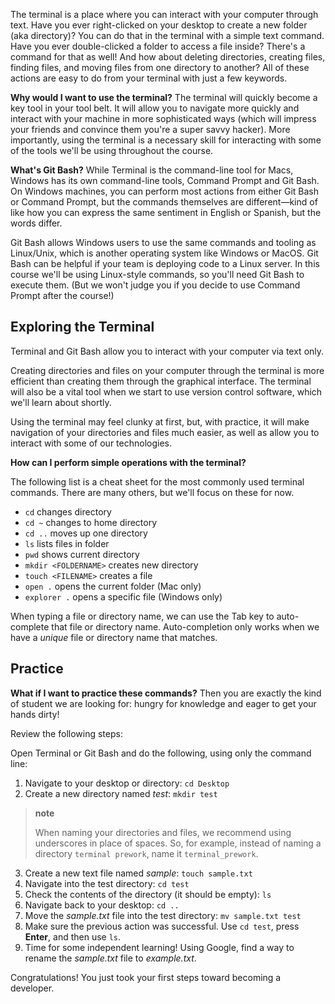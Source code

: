 <img style="display: none;" src="https://static.bc-edx.com/ai/ail-v-1-0/prework/m3/img/banner.jpg" alt="lesson banner" />

The terminal is a place where you can interact with your computer through text. Have you ever right-clicked on your desktop to create a new folder (aka directory)? You can do that in the terminal with a simple text command. Have you ever double-clicked a folder to access a file inside? There's a command for that as well! And how about deleting directories, creating files, finding files, and moving files from one directory to another? All of these actions are easy to do from your terminal with just a few keywords.

**Why would I want to use the terminal?** The terminal will quickly become a key tool in your tool belt. It will allow you to navigate more quickly and interact with your machine in more sophisticated ways (which will impress your friends and convince them you're a super savvy hacker). More importantly, using the terminal is a necessary skill for interacting with some of the tools we'll be using throughout the course.

**What's Git Bash?** While Terminal is the command-line tool for Macs, Windows has its own command-line tools, Command Prompt and Git Bash. On Windows machines, you can perform most actions from either Git Bash or Command Prompt, but the commands themselves are different—kind of like how you can express the same sentiment in English or Spanish, but the words differ.

Git Bash allows Windows users to use the same commands and tooling as Linux/Unix, which is another operating system like Windows or MacOS. Git Bash can be helpful if your team is deploying code to a Linux server. In this course we'll be using Linux-style commands, so you'll need Git Bash to execute them. (But we won't judge you if you decide to use Command Prompt after the course!)

## Exploring the Terminal

Terminal and Git Bash allow you to interact with your computer via text only.

Creating directories and files on your computer through the terminal is more efficient than creating them through the graphical interface. The terminal will also be a vital tool when we start to use version control software, which we'll learn about shortly.

Using the terminal may feel clunky at first, but, with practice, it will make navigation of your directories and files much easier, as well as allow you to interact with some of our technologies.

**How can I perform simple operations with the terminal?**

The following list is a cheat sheet for the most commonly used terminal commands. There are many others, but we'll focus on these for now.

*   `cd` changes directory
*   `cd ~` changes to home directory
*   `cd ..` moves up one directory
*   `ls` lists files in folder
*   `pwd` shows current directory
*   `mkdir <FOLDERNAME>` creates new directory
*   `touch <FILENAME>` creates a file
*   `open .` opens the current folder (Mac only)
*   `explorer .` opens a specific file (Windows only)

When typing a file or directory name, we can use the Tab key to auto-complete that file or directory name. Auto-completion only works when we have a *unique* file or directory name that matches.

## Practice

**What if I want to practice these commands?** Then you are exactly the kind of student we are looking for: hungry for knowledge and eager to get your hands dirty!

Review the following steps:

Open Terminal or Git Bash and do the following, using only the command line:

1.  Navigate to your desktop or directory: `cd Desktop`
2.  Create a new directory named *test*: `mkdir test`

> **note**
>
> When naming your directories and files, we recommend using underscores in place of spaces. So, for example, instead of naming a directory `terminal prework`, name it `terminal_prework`.

3.  Create a new text file named *sample*: `touch sample.txt`
4.  Navigate into the test directory: `cd test`
5.  Check the contents of the directory (it should be empty): `ls`
6.  Navigate back to your desktop: `cd ..`
7.  Move the *sample.txt* file into the test directory: `mv sample.txt test`
8.  Make sure the previous action was successful. Use `cd test`, press **Enter**, and then use `ls`.
9.  Time for some independent learning! Using Google, find a way to rename the *sample.txt* file to *example.txt*.

Congratulations! You just took your first steps toward becoming a developer.